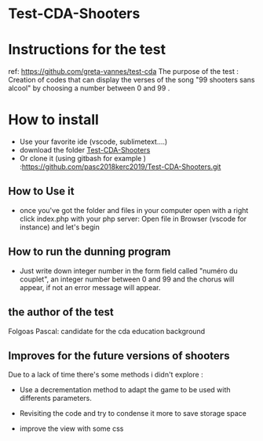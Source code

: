 # Test-CDA-Shooters

# Instructions for the test

ref: https://github.com/greta-vannes/test-cda
The purpose of the test : 
Creation of  codes that can display the verses of the 
song "99 shooters sans alcool" by choosing a number between 0 and 99 .


#  How to install

- Use your favorite ide (vscode, sublimetext....)
- download the folder [Test-CDA-Shooters](https://github.com/pasc2018kerc2019/Test-CDA-Shooters)  
- Or clone it  (using gitbash for example ) :https://github.com/pasc2018kerc2019/Test-CDA-Shooters.git

## How to Use it

- once you've got the folder and files in your computer open with a right click index.php with your php server: Open file in Browser (vscode for instance)
and let's begin


## How to run the dunning program

- Just write down integer number in the form field called "numéro du couplet", an integer number 
 between 0 and 99 and the chorus will appear, if not an error message will appear.

## the author of the test
Folgoas Pascal: candidate for the cda education background




## Improves for the future versions of shooters
Due to a lack of time there's some methods i didn't explore :
- Use a decrementation method to adapt the game to be used with differents 
 parameters.
 
 - Revisiting the code and try to condense it more to save storage space 

 - improve the view with some css 




